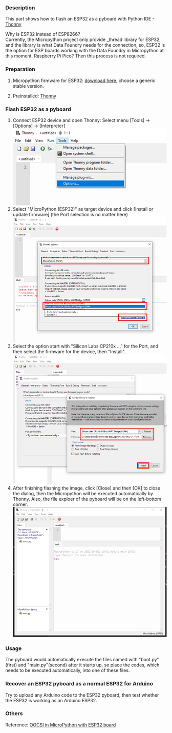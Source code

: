 ### Description

This part shows how to flash an ESP32 as a pyboard with Python IDE - [Thonny](https://thonny.org/)

Why is ESP32 instead of ESP8266? <br/>
Currently, the Micropython project only provide _thread library for ESP32, and the library is what Data Foundry needs for the connection, so, ESP32 is the option for ESP boards working with the Data Foundry in Micropython at this moment. Raspberry Pi Pico? Then this process is not required.


### Preparation

1. Micropython firmware for ESP32: [download here](https://micropython.org/download/esp32/), choose a generic stable version.

2. Preinstalled: [Thonny](https://thonny.org/)



### Flash ESP32 as a pyboard

1. Connect ESP32 device and open Thonny: Select menu [Tools] -> [Options] -> [Interpreter]
![](images/tool_options.png)
2. Select "MicroPython (ESP32)" as target device and click [Install or update firmware] (the Port selection is no matter here)
![](images/refresh.png)
3. Select the option start with "Silicon Labs CP210x ..." for the Port, and then select the firmware for the device, then "Install".
![](images/port_firmware.png)
4. After finishing flashing the image, click [Close] and then [OK] to close the dialog, then the Micropython will be executed automatically by Thonny. Also, the file exploer of the pyboard will be on the left-bottom corner.
![](images/esp32_thonny.JPG)



### Usage

The pyboard would automatically execute the files named with "boot.py"(first) and "main.py"(second) after it starts up, so place the codes, which needs to be executed automatically, into one of these files.



### Recover an ESP32 pyboard as a normal ESP32 for Arduino

Try to upload any Arduino code to the ESP32 pyboard, then test whether the ESP32 is working as an Arduino ESP32.



### Others

Reference: [OOCSI in MicroPython with ESP32 board](https://github.com/iddi/oocsi-micropython)
